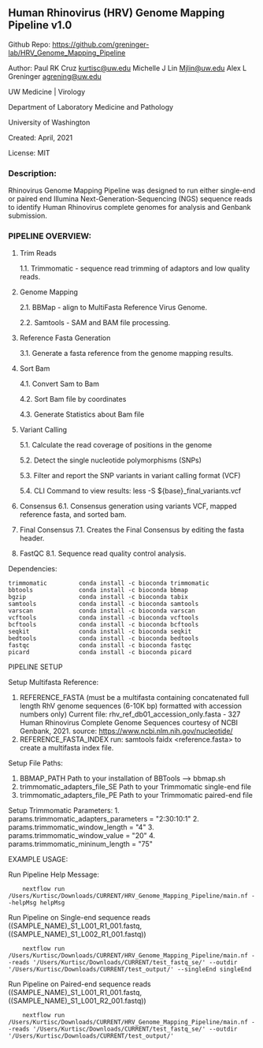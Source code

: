 ## Human Rhinovirus (HRV) Genome Mapping Pipeline v1.0

Github Repo:
https://github.com/greninger-lab/HRV_Genome_Mapping_Pipeline

Author:
Paul RK Cruz <kurtisc@uw.edu>
Michelle J Lin <Mjlin@uw.edu>
Alex L Greninger <agrening@uw.edu>

 
UW Medicine | Virology

Department of Laboratory Medicine and Pathology

University of Washington

Created: April, 2021

License: MIT

### Description:
Rhinovirus Genome Mapping Pipeline was designed to run either single-end or paired end Illumina Next-Generation-Sequencing (NGS) sequence reads to identify Human Rhinovirus complete genomes for analysis and Genbank submission.

### PIPELINE OVERVIEW:
1. Trim Reads

    1.1. Trimmomatic - sequence read trimming of adaptors and low quality reads.
    
 2. Genome Mapping
 
 	2.1. BBMap - align to MultiFasta Reference Virus Genome.
 	
 	2.2. Samtools - SAM and BAM file processing.
 	
 3. Reference Fasta Generation
 
 	3.1. Generate a fasta reference from the genome mapping results.
 	
 4. Sort Bam
 
    4.1. Convert Sam to Bam
    
    4.2. Sort Bam file by coordinates
    
    4.3. Generate Statistics about Bam file
    
 5. Variant Calling
 
    5.1. Calculate the read coverage of positions in the genome
    
    5.2. Detect the single nucleotide polymorphisms (SNPs)
    
    5.3. Filter and report the SNP variants in variant calling format (VCF)
    
    5.4. CLI Command to view results:   less -S ${base}_final_variants.vcf
    
 6. Consensus
    6.1. Consensus generation using variants VCF, mapped reference fasta, and
    sorted bam.
   
 7. Final Consensus
    7.1. Creates the Final Consensus by editing the fasta header.
    
 8. FastQC
 	8.1. Sequence read quality control analysis.

Dependencies:
                        
    trimmomatic         conda install -c bioconda trimmomatic
    bbtools             conda install -c bioconda bbmap    
    bgzip               conda install -c bioconda tabix
    samtools            conda install -c bioconda samtools
    varscan             conda install -c bioconda varscan
    vcftools            conda install -c bioconda vcftools
    bcftools            conda install -c bioconda bcftools
    seqkit              conda install -c bioconda seqkit
    bedtools            conda install -c bioconda bedtools
    fastqc              conda install -c bioconda fastqc
    picard              conda install -c bioconda picard

PIPELINE SETUP

Setup Multifasta Reference:

1. REFERENCE_FASTA (must be a multifasta containing concatenated full length RhV genome sequences (6-10K bp) formatted with accession numbers only)
    Current file: rhv_ref_db01_accession_only.fasta - 327 Human Rhinovirus Complete Genome Sequences courtesy of NCBI Genbank, 2021.
    source: https://www.ncbi.nlm.nih.gov/nucleotide/
2. REFERENCE_FASTA_INDEX
        run:
        samtools faidx <reference.fasta>
        to create a multifasta index file.

Setup File Paths:
1. BBMAP_PATH
    Path to your installation of BBTools --> bbmap.sh
2. trimmomatic_adapters_file_SE
    Path to your Trimmomatic single-end file
3. trimmomatic_adapters_file_PE
    Path to your Trimmomatic paired-end file

    
Setup Trimmomatic Parameters:
    1. params.trimmomatic_adapters_parameters = "2:30:10:1"
    2. params.trimmomatic_window_length = "4"
    3. params.trimmomatic_window_value = "20"
    4. params.trimmomatic_mininum_length = "75"

EXAMPLE USAGE:

Run Pipeline Help Message:
        
        nextflow run /Users/Kurtisc/Downloads/CURRENT/HRV_Genome_Mapping_Pipeline/main.nf --helpMsg helpMsg

Run Pipeline on Single-end sequence reads ((SAMPLE_NAME)_S1_L001_R1_001.fastq, ((SAMPLE_NAME)_S1_L002_R1_001.fastq))
        
        nextflow run /Users/Kurtisc/Downloads/CURRENT/HRV_Genome_Mapping_Pipeline/main.nf --reads '/Users/Kurtisc/Downloads/CURRENT/test_fastq_se/' --outdir '/Users/Kurtisc/Downloads/CURRENT/test_output/' --singleEnd singleEnd

Run Pipeline on Paired-end sequence reads ((SAMPLE_NAME)_S1_L001_R1_001.fastq, ((SAMPLE_NAME)_S1_L001_R2_001.fastq))
        
        nextflow run /Users/Kurtisc/Downloads/CURRENT/HRV_Genome_Mapping_Pipeline/main.nf --reads '/Users/Kurtisc/Downloads/CURRENT/test_fastq_se/' --outdir '/Users/Kurtisc/Downloads/CURRENT/test_output/'
        
